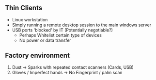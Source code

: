 
## Thin Clients
- Linux workstation
- Simply running a remote desktop session to the main windows server
- USB ports 'blocked' by IT (Potentially negotiable?)
	- Perhaps Whitelist certain type of devices
	- No power or data transfer

## Factory environment
1. Dust -> Sparks with repeated contact scanners (Cards, USB)
2. Gloves / Imperfect hands -> No Fingerprint / palm scan